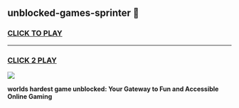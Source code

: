 
## unblocked-games-sprinter 👋
<h3>
<a href="https://premium.freeplayer.one?title=unblocked-games-sprinter&ref=14F">CLICK TO PLAY</a></h3>
<hr>

<h3>
<a href="https://premium.freeplayer.one?title=unblocked-games-sprinter&ref=14F">CLICK 2 PLAY</a>
  
</h3>

<a href="https://premium.freeplayer.one?title=unblocked-games-sprinter&ref=12F/"><img src="https://clearcache.store/games.png"></a>


**worlds hardest game unblocked: Your Gateway to Fun and Accessible Online Gaming**
